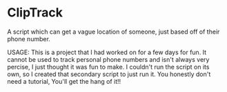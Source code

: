 # ClipTrack
A script which can get a vague location of someone, just based off of their phone number.

USAGE:
This is a project that I had worked on for a few days for fun. It cannot be used to track personal phone numbers and isn't always very percise, I just thought it was fun to make. I couldn't run the script on its own, so I created that secondary script to just run it. You honestly don't need a tutorial, You'll get the hang of it!!

